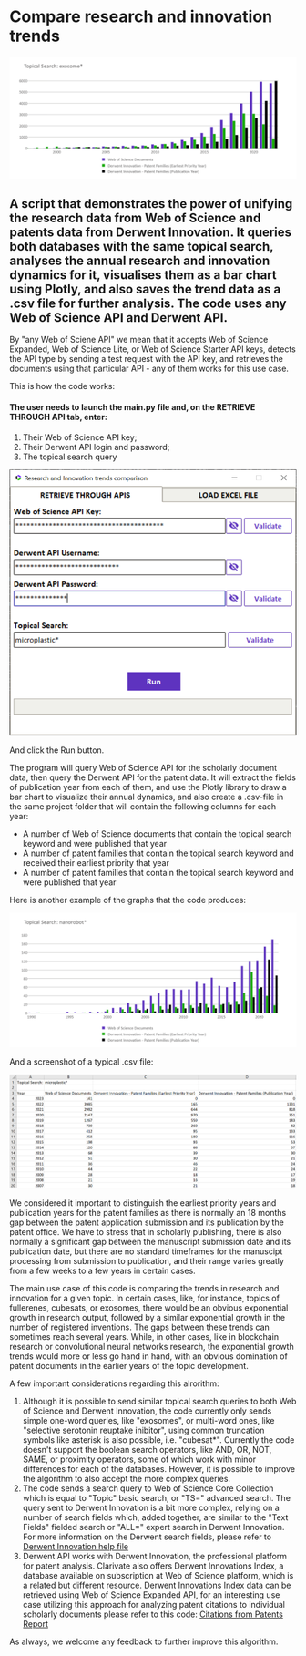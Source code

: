 # Compare research and innovation trends

![Exosomes](/wos_and_derwent_api_topical_search/screenshots/Exosomes.png)


## A script that demonstrates the power of unifying the research data from Web of Science and patents data from Derwent Innovation. It queries both databases with the same topical search, analyses the annual research and innovation dynamics for it, visualises them as a bar chart using Plotly, and also saves the trend data as a .csv file for further analysis. The code uses any Web of Science API and Derwent API.

By "any Web of Sciene API" we mean that it accepts Web of Science Expanded, Web of Science Lite, or Web of Science Starter API keys, detects the API type by sending a test request with the API key, and retrieves the documents using that particular API - any of them works for this use case.

This is how the code works:

#### The user needs to launch the main.py file and, on the RETRIEVE THROUGH API tab, enter:
1. Their Web of Science API key;
2. Their Derwent API login and password;
3. The topical search query

![Screenshot](/wos_and_derwent_api_topical_search/screenshots/GUI.png)

And click the Run button.

The program will query Web of Science API for the scholarly document data, then query the Derwent API for the patent data. It will extract the fields of publication year from each of them, and use the Plotly library to draw a bar chart to visualize their annual dynamics, and also create a .csv-file in the same project folder that will contain the following columns for each year:
- A number of Web of Science documents that contain the topical search keyword and were published that year
- A number of patent families that contain the topical search keyword and received their earliest priority that year
- A number of patent families that contain the topical search keyword and were published that year

Here is another example of the graphs that the code produces:

![Nanorobots](/wos_and_derwent_api_topical_search/screenshots/Nanorobots.png?raw=true)

And a screenshot of a typical .csv file:

![csv_screenshot](/wos_and_derwent_api_topical_search/screenshots/csv_screenshot.png?raw=true)

We considered it important to distinguish the earliest priority years and publication years for the patent families as there is normally an 18 months gap between the patent application submission and its publication by the patent office. We have to stress that in scholarly publishing, there is also normally a significant gap between the manuscript submission date and its publication date, but there are no standard timeframes for the manuscipt processing from submission to publication, and their range varies greatly from a few weeks to a few years in certain cases.

The main use case of this code is comparing the trends in research and innovation for a given topic. In certain cases, like, for instance, topics of fullerenes, cubesats, or exosomes, there would be an obvious exponential growth in research output, followed by a similar exponential growth in the number of registered inventions. The gaps between these trends can sometimes reach several years. While, in other cases, like in blockchain research or convolutional neural networks research, the exponential growth trends would more or less go hand in hand, with an obvious domination of patent documents in the earlier years of the topic development.


A few important considerations regarding this alrorithm:
1. Although it is possible to send similar topical search queries to both Web of Science and Derwent Innovation, the code currently only sends simple one-word queries, like "exosomes", or multi-word ones, like "selective serotonin reuptake inibitor", using common truncation symbols like asterisk is also possible, i.e. "cubesat*". Currently the code doesn't support the boolean search operators, like AND, OR, NOT, SAME, or proximity operators, some of which work with minor differences for each of the databases. However, it is possible to improve the algorithm to also accept the more complex queries.
2. The code sends a search query to Web of Science Core Collection which is equal to "Topic" basic search, or "TS=" advanced search. The query sent to Derwent Innovation is a bit more complex, relying on a number of search fields which, added together, are similar to the "Text Fields" fielded search or "ALL=" expert search in Derwent Innovation. For more information on the Derwent search fields, please refer to [Derwent Innovation help file]( https://www.derwentinnovation.com/tip-innovation/support/help/patent_fields.htm#all_text_fields)
3. Derwent API works with Derwent Innovation, the professional platform for patent analysis. Clarivate also offers Derwent Innovations Index, a database available on subscription at Web of Science platform, which is a related but different resource. Derwent Innovations Index data can be retrieved using Web of Science Expanded API, for an interesting use case utilizing this approach for analyzing patent citations to individual scholarly documents please refer to this code: [Citations from Patents Report](/../main/citations_from_patents)

As always, we welcome any feedback to further improve this algorithm.

